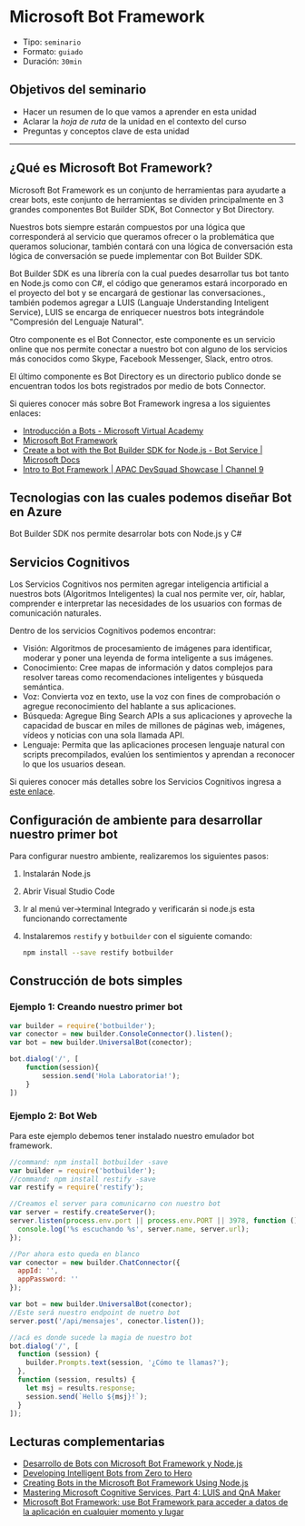 # Microsoft Bot Framework

* Tipo: `seminario`
* Formato: `guiado`
* Duración: `30min`

## Objetivos del seminario

* Hacer un resumen de lo que vamos a aprender en esta unidad
* Aclarar la _hoja de ruta_ de la unidad en el contexto del curso
* Preguntas y conceptos clave de esta unidad

***

## ¿Qué es Microsoft Bot Framework?

Microsoft Bot Framework es un conjunto de herramientas para ayudarte a crear
bots, este conjunto de herramientas se dividen principalmente en 3 grandes
componentes Bot Builder SDK, Bot Connector y Bot Directory.

Nuestros bots siempre estarán compuestos por una lógica que corresponderá al
servicio que queramos ofrecer o la problemática que queramos solucionar, también
contará con una lógica de conversación esta lógica de conversación se puede
implementar con Bot Builder SDK.

Bot Builder SDK es una librería con la cual puedes desarrollar tus bot tanto en
Node.js como con C#, el código que generamos estará incorporado en el proyecto
del bot y se encargará de gestionar las conversaciones., también podemos agregar
a LUIS (Languaje Understanding Inteligent Service), LUIS se encarga de
enriquecer nuestros bots integrándole "Compresión del Lenguaje Natural".

Otro componente es el Bot Connector, este componente es un servicio online que
nos permite conectar a nuestro bot con alguno de los servicios más conocidos
como Skype, Facebook Messenger, Slack, entro otros.

El último componente es Bot Directory es un directorio publico donde se
encuentran todos los bots registrados por medio de bots Connector.

Si quieres conocer más sobre Bot Framework ingresa a los siguientes enlaces:

* [Introducción a Bots - Microsoft Virtual Academy](https://mva.microsoft.com/es-es/training-courses/introduccin-a-bots-18179)
* [Microsoft Bot Framework](https://dev.botframework.com/)
* [Create a bot with the Bot Builder SDK for Node.js - Bot Service | Microsoft Docs](https://docs.microsoft.com/en-us/bot-framework/nodejs/bot-builder-nodejs-quickstart)
* [Intro to Bot Framework | APAC DevSquad Showcase | Channel 9](https://channel9.msdn.com/Series/APAC-DevSquad-Showcase/Intro-to-Bot-Framework)

## Tecnologias con las cuales podemos diseñar Bot en Azure

Bot Builder SDK nos permite desarrolar bots con Node.js y C#

## Servicios Cognitivos

Los Servicios Cognitivos nos permiten agregar inteligencia artificial a nuestros
bots (Algoritmos  Inteligentes) la cual nos permite ver, oír, hablar, comprender
e interpretar las necesidades de los usuarios con formas de comunicación
naturales.

Dentro de los servicios Cognitivos podemos encontrar:

* Visión: Algoritmos de procesamiento de imágenes para identificar, moderar y
  poner una leyenda de forma inteligente a sus imágenes.
* Conocimiento: Cree mapas de información y datos complejos para resolver tareas
  como recomendaciones inteligentes y búsqueda semántica.
* Voz: Convierta voz en texto, use la voz con fines de comprobación o agregue
  reconocimiento del hablante a sus aplicaciones.
* Búsqueda: Agregue Bing Search APIs a sus aplicaciones y aproveche la capacidad
  de buscar en miles de millones de páginas web, imágenes, vídeos y noticias con
  una sola llamada API.
* Lenguaje: Permita que las aplicaciones procesen lenguaje natural con scripts
  precompilados, evalúen los sentimientos y aprendan a reconocer lo que los
  usuarios desean.

Si quieres conocer más detalles sobre los Servicios Cognitivos ingresa a
[este enlace](https://azure.microsoft.com/es-es/services/cognitive-services/).

## Configuración de ambiente para desarrollar nuestro primer bot

Para configurar nuestro ambiente, realizaremos los siguientes pasos:

1. Instalarán Node.js

2. Abrir Visual Studio Code

3. Ir al menú ver->terminal Integrado y verificarán si node.js esta funcionando
   correctamente

4. Instalaremos `restify` y `botbuilder` con el siguiente comando:

   ```sh
   npm install --save restify botbuilder
   ```

## Construcción de bots simples

### Ejemplo 1: Creando nuestro primer bot

```js
var builder = require('botbuilder');
var conector = new builder.ConsoleConnector().listen();
var bot = new builder.UniversalBot(conector);

bot.dialog('/', [
    function(session){
        session.send('Hola Laboratoria!');
    }
])
```

### Ejemplo 2: Bot Web

Para este ejemplo debemos tener instalado nuestro emulador bot framework.

```js
//command: npm install botbuilder -save
var builder = require('botbuilder');
//command: npm install restify -save
var restify = require('restify');

//Creamos el server para comunicarno con nuestro bot
var server = restify.createServer();
server.listen(process.env.port || process.env.PORT || 3978, function () {
  console.log('%s escuchando %s', server.name, server.url);
});

//Por ahora esto queda en blanco
var conector = new builder.ChatConnector({
  appId: '',
  appPassword: ''
});

var bot = new builder.UniversalBot(conector);
//Este será nuestro endpoint de nuetro bot
server.post('/api/mensajes', conector.listen());

//acá es donde sucede la magia de nuestro bot
bot.dialog('/', [
  function (session) {
    builder.Prompts.text(session, '¿Cómo te llamas?');
  },
  function (session, results) {
    let msj = results.response;
    session.send(`Hello ${msj}!`);
  }
]);
```

## Lecturas complementarias

* [Desarrollo de Bots con Microsoft Bot Framework y Node.js](https://mva.microsoft.com/es-es/training-courses/desarrollo-de-bots-con-microsoft-bot-framework-y-nodejs-17712)
* [Developing Intelligent Bots from Zero to Hero](https://mva.microsoft.com/en-US/training-courses/developing-intelligent-bots-from-zero-to-hero-17797)
* [Creating Bots in the Microsoft Bot Framework Using Node.js](https://mva.microsoft.com/en-US/training-courses/creating-bots-in-the-microsoft-bot-framework-using-nodejs-16759)
* [Mastering Microsoft Cognitive Services, Part 4: LUIS and QnA Maker](https://mva.microsoft.com/en-US/training-courses/mastering-microsoft-cognitive-services-part-4-luis-and-qna-maker-18042)
* [Microsoft Bot Framework: use Bot Framework para acceder a datos de la aplicación en cualquier momento y lugar](https://msdn.microsoft.com/es-es/magazine/mt790202.aspx)

